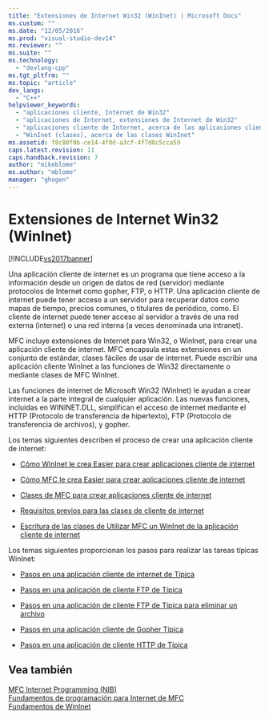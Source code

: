 ```yaml
---
title: "Extensiones de Internet Win32 (WinInet) | Microsoft Docs"
ms.custom: ""
ms.date: "12/05/2016"
ms.prod: "visual-studio-dev14"
ms.reviewer: ""
ms.suite: ""
ms.technology: 
  - "devlang-cpp"
ms.tgt_pltfrm: ""
ms.topic: "article"
dev_langs: 
  - "C++"
helpviewer_keywords: 
  - "aplicaciones cliente, Internet de Win32"
  - "aplicaciones de Internet, extensiones de Internet de Win32"
  - "aplicaciones cliente de Internet, acerca de las aplicaciones cliente de Internet"
  - "WinInet (clases), acerca de las clases WinInet"
ms.assetid: f8c80f0b-ce14-4f0d-a3cf-4f7d8c5cca59
caps.latest.revision: 11
caps.handback.revision: 7
author: "mikeblome"
ms.author: "mblome"
manager: "ghogen"
---
```

# Extensiones de Internet Win32 (WinInet)
[!INCLUDE[vs2017banner](../assembler/inline/includes/vs2017banner.md)]

Una aplicación cliente de internet es un programa que tiene acceso a la información desde un origen de datos de red \(servidor\) mediante protocolos de Internet como gopher, FTP, o HTTP.  Una aplicación cliente de internet puede tener acceso a un servidor para recuperar datos como mapas de tiempo, precios comunes, o titulares de periódico, como.  El cliente de internet puede tener acceso al servidor a través de una red externa \(internet\) o una red interna \(a veces denominada una intranet\).  
  
 MFC incluye extensiones de Internet para Win32, o WinInet, para crear una aplicación cliente de internet.  MFC encapsula estas extensiones en un conjunto de estándar, clases fáciles de usar de internet.  Puede escribir una aplicación cliente WinInet a las funciones de Win32 directamente o mediante clases de MFC WinInet.  
  
 Las funciones de internet de Microsoft Win32 \(WinInet\) le ayudan a crear internet a la parte integral de cualquier aplicación.  Las nuevas funciones, incluidas en WININET.DLL, simplifican el acceso de internet mediante el HTTP \(Protocolo de transferencia de hipertexto\), FTP \(Protocolo de transferencia de archivos\), y gopher.  
  
 Los temas siguientes describen el proceso de crear una aplicación cliente de internet:  
  
-   [Cómo WinInet le crea Easier para crear aplicaciones cliente de internet](../mfc/how-wininet-makes-it-easier-to-create-internet-client-applications.md)  
  
-   [Cómo MFC le crea Easier para crear aplicaciones cliente de internet](../mfc/how-mfc-makes-it-easier-to-create-internet-client-applications.md)  
  
-   [Clases de MFC para crear aplicaciones cliente de internet](../mfc/mfc-classes-for-creating-internet-client-applications.md)  
  
-   [Requisitos previos para las clases de cliente de internet](../mfc/prerequisites-for-internet-client-classes.md)  
  
-   [Escritura de las clases de Utilizar MFC un WinInet de la aplicación cliente de internet](../mfc/writing-an-internet-client-application-using-mfc-wininet-classes.md)  
  
 Los temas siguientes proporcionan los pasos para realizar las tareas típicas WinInet:  
  
-   [Pasos en una aplicación cliente de internet de Típica](../mfc/steps-in-a-typical-internet-client-application.md)  
  
-   [Pasos en una aplicación de cliente FTP de Típica](../mfc/steps-in-a-typical-ftp-client-application.md)  
  
-   [Pasos en una aplicación de cliente FTP de Típica para eliminar un archivo](../mfc/steps-in-a-typical-ftp-client-application-to-delete-a-file.md)  
  
-   [Pasos en una aplicación cliente de Gopher Típica](../mfc/steps-in-a-typical-gopher-client-application.md)  
  
-   [Pasos en una aplicación de cliente HTTP de Típica](../mfc/steps-in-a-typical-http-client-application.md)  
  
## Vea también  
 [MFC Internet Programming \(NIB\)](http://msdn.microsoft.com/es-es/0f7a1f3a-385b-4d56-a55b-0d766840c58a)   
 [Fundamentos de programación para Internet de MFC](../mfc/mfc-internet-programming-basics.md)   
 [Fundamentos de WinInet](../mfc/wininet-basics.md)